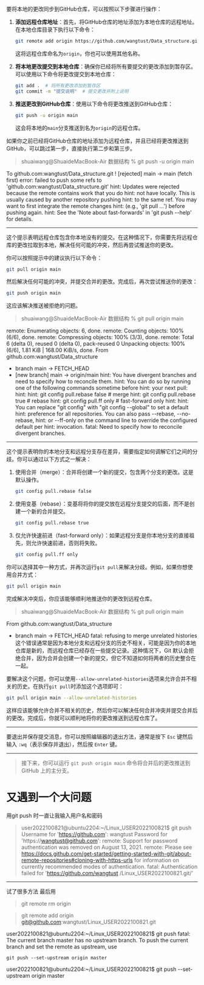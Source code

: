 要将本地的更改同步到GitHub仓库，可以按照以下步骤进行操作：

1. **添加远程仓库地址**：首先，将GitHub仓库的地址添加为本地仓库的远程地址。在本地仓库目录下执行以下命令：

    ```bash
    git remote add origin https://github.com/wangtust/Data_structure.git
    ```

    这将远程仓库命名为`origin`，你也可以使用其他名称。

2. **将本地更改提交到本地仓库**：确保你已经将所有要提交的更改添加到暂存区。可以使用以下命令将更改提交到本地仓库：

    ```bash
    git add .  # 将所有更改添加到暂存区
    git commit -m "提交说明"  # 提交更改并附上说明
    ```

3. **推送更改到GitHub仓库**：使用以下命令将更改推送到GitHub仓库：

    ```bash
    git push -u origin main
    ```

    这会将本地的`main`分支推送到名为`origin`的远程仓库。

如果你之前已经将GitHub仓库的地址添加为远程仓库，并且已经将更改推送到GitHub，可以跳过第一步，直接执行第二步和第三步。

>shuaiwang@ShuaideMacBook-Air 数据结构 % git push -u origin main

To github.com:wangtust/Data_structure.git
 ! [rejected]        main -> main (fetch first)
error: failed to push some refs to 'github.com:wangtust/Data_structure.git'
hint: Updates were rejected because the remote contains work that you do
hint: not have locally. This is usually caused by another repository pushing
hint: to the same ref. You may want to first integrate the remote changes
hint: (e.g., 'git pull ...') before pushing again.
hint: See the 'Note about fast-forwards' in 'git push --help' for details.
*******
这个提示表明远程仓库包含你本地没有的提交。在这种情况下，你需要先将远程仓库的更改拉取到本地，解决任何可能的冲突，然后再尝试推送你的更改。

你可以按照提示中的建议执行以下命令：

```bash
git pull origin main
```

然后解决任何可能的冲突，并提交合并的更改。完成后，再次尝试推送你的更改：

```bash
git push origin main
```

这应该解决推送被拒绝的问题。
>shuaiwang@ShuaideMacBook-Air 数据结构 % git pull origin main

remote: Enumerating objects: 6, done.
remote: Counting objects: 100% (6/6), done.
remote: Compressing objects: 100% (3/3), done.
remote: Total 6 (delta 0), reused 0 (delta 0), pack-reused 0
Unpacking objects: 100% (6/6), 1.81 KiB | 168.00 KiB/s, done.
From github.com:wangtust/Data_structure
 * branch            main       -> FETCH_HEAD
 * [new branch]      main       -> origin/main
hint: You have divergent branches and need to specify how to reconcile them.
hint: You can do so by running one of the following commands sometime before
hint: your next pull:
hint: 
hint:   git config pull.rebase false  # merge
hint:   git config pull.rebase true   # rebase
hint:   git config pull.ff only       # fast-forward only
hint: 
hint: You can replace "git config" with "git config --global" to set a default
hint: preference for all repositories. You can also pass --rebase, --no-rebase,
hint: or --ff-only on the command line to override the configured default per
hint: invocation.
fatal: Need to specify how to reconcile divergent branches.
*******
这个提示表明你的本地分支和远程分支存在差异，需要指定如何调解它们之间的分歧。你可以通过以下方式之一解决：

1. 使用合并（merge）：合并将创建一个新的提交，包含两个分支的更改。这是默认操作。
    ```bash
    git config pull.rebase false
    ```

2. 使用变基（rebase）：变基将将你的提交放在远程分支提交的后面，而不是创建一个新的合并提交。
    ```bash
    git config pull.rebase true
    ```

3. 仅允许快速前进（fast-forward only）：如果远程分支是你本地分支的直接祖先，则允许快速前进，否则将失败。
    ```bash
    git config pull.ff only
    ```

你可以选择其中一种方式，并再次运行`git pull`来解决分歧。例如，如果你想使用合并方式：

```bash
git pull origin main
```

完成解决冲突后，你应该能够顺利地推送你的更改到远程仓库。

>shuaiwang@ShuaideMacBook-Air 数据结构 % git pull origin main

From github.com:wangtust/Data_structure
 * branch            main       -> FETCH_HEAD
fatal: refusing to merge unrelated histories
这个错误通常是因为本地分支和远程分支的历史不相关，可能是因为你的本地仓库是新的，而远程仓库已经存在一些提交记录。这种情况下，Git 默认会拒绝合并，因为合并会创建一个新的提交，但它不知道如何将两者的历史整合在一起。

要解决这个问题，你可以使用`--allow-unrelated-histories`选项来允许合并不相关的历史。在执行`git pull`时添加这个选项即可：

```bash
git pull origin main --allow-unrelated-histories
```

这样应该能够允许合并不相关的历史，然后你可以解决任何合并冲突并提交合并后的更改。完成后，你就可以顺利地将你的更改推送到远程仓库了。
******
要退出并保存提交消息，你可以按照编辑器的退出方法，通常是按下 `Esc` 键然后输入 `:wq`（表示保存并退出），然后按 `Enter` 键。
****
>接下来，你可以运行 `git push origin main` 命令将合并后的更改推送到 GitHub 上的主分支。


# 又遇到一个大问题
用git push 时一直让我输入用户名和密码
>user2022100821@ubuntu2204:~/Linux_USER2022100821$ git push
Username for 'https://github.com': wangtust
Password for 'https://wangtust@github.com': 
remote: Support for password authentication was removed on August 13, 2021.
remote: Please see https://docs.github.com/get-started/getting-started-with-git/about-remote-repositories#cloning-with-https-urls for information on currently recommended modes of authentication.
fatal: Authentication failed for 'https://github.com/wangtust
/Linux_USER2022100821.git/'
*****
试了很多方法
最后用
>git remote rm origin

>git remote add origin git@github.com:wangtust/Linux_USER2022100821.git

user2022100821@ubuntu2204:~/Linux_USER2022100821$ git push
fatal: The current branch master has no upstream branch.
To push the current branch and set the remote as upstream, use

    git push --set-upstream origin master

user2022100821@ubuntu2204:~/Linux_USER2022100821$ git push --set-upstream origin master

